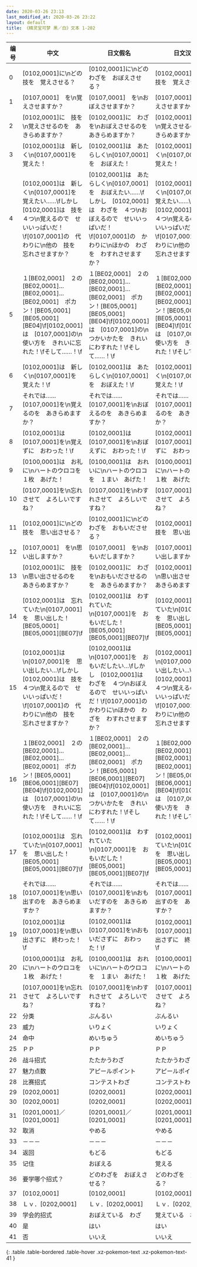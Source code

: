 ```yaml
---
date: 2020-03-26 23:13
last_modified_at: 2020-03-26 23:22
layout: default
title: 《精灵宝可梦 黑／白》文本 1-202
---
```

| 编号 | 中文 | 日文假名 | 日文汉字 |
| ---- | ---- | ---- | --- |
| 0 | [0102,0001]に\nどの技を　覚えさせる？ | [0102,0001]に\nどのわざを　おぼえさせる？ | [0102,0001]に\nどの技を　覚えさせる？ |
| 1 | [0107,0001]　を\n覚えさせますか？ | [0107,0001]　を\nおぼえさせますか？ | [0107,0001]　を\n覚えさせますか？ |
| 2 | [0102,0001]に　技を\n覚えさせるのを　あきらめますか？ | [0102,0001]に　わざを\nおぼえさせるのを　あきらめますか？ | [0102,0001]に　技を\n覚えさせるのを　あきらめますか？ |
| 3 | [0102,0001]は　新しく\n[0107,0001]を　覚えた！ | [0102,0001]は　あたらしく\n[0107,0001]を　おぼえた！ | [0102,0001]は　新しく\n[0107,0001]を　覚えた！ |
| 4 | [0102,0001]は　新しく\n[0107,0001]を　覚えたい……\fしかし　[0102,0001]は　技を　４つ\n覚えるので　せいいっぱいだ！\f[0107,0001]の　代わりに\n他の　技を　忘れさせますか？ | [0102,0001]は　あたらしく\n[0107,0001]を　おぼえたい……\fしかし　[0102,0001]は　わざを　４つ\nおぼえるので　せいいっぱいだ！\f[0107,0001]の　かわりに\nほかの　わざを　わすれさせますか？ | [0102,0001]は　新しく\n[0107,0001]を　覚えたい……\fしかし　[0102,0001]は　技を　４つ\n覚えるので　せいいっぱいだ！\f[0107,0001]の　代わりに\n他の　技を　忘れさせますか？ |
| 5 | １[BE02,0001]　２の[BE02,0001]…[BE02,0001]…[BE02,0001]　ポカン！[BE05,0001][BE05,0001][BE04]\f[0102,0001]は　[0107,0001]の\n使い方を　きれいに忘れた！\fそして……！\f | １[BE02,0001]　２の[BE02,0001]…[BE02,0001]…[BE02,0001]　ポカン！[BE05,0001][BE05,0001][BE04]\f[0102,0001]は　[0107,0001]の\nつかいかたを　きれいにわすれた！\fそして……！\f | １[BE02,0001]　２の[BE02,0001]…[BE02,0001]…[BE02,0001]　ポカン！[BE05,0001][BE05,0001][BE04]\f[0102,0001]は　[0107,0001]の\n使い方を　きれいに忘れた！\fそして……！\f |
| 6 | [0102,0001]は　新しく\n[0107,0001]を　覚えた！\f | [0102,0001]は　あたらしく\n[0107,0001]を　おぼえた！\f | [0102,0001]は　新しく\n[0107,0001]を　覚えた！\f |
| 7 | それでは……　[0107,0001]を\n覚えるのを　あきらめますか？ | それでは……　[0107,0001]を\nおぼえるのを　あきらめますか？ | それでは……　[0107,0001]を\n覚えるのを　あきらめますか？ |
| 8 | [0102,0001]は　[0107,0001]を\n覚えずに　おわった！\f | [0102,0001]は　[0107,0001]を\nおぼえずに　おわった！\f | [0102,0001]は　[0107,0001]を\n覚えずに　おわった！\f |
| 9 | [0100,0001]は　お礼に\nハートのウロコを　１枚　あげた！ | [0100,0001]は　おれいに\nハートのウロコを　１まい　あげた！ | [0100,0001]は　お礼に\nハートのウロコを　１枚　あげた！ |
| 10 | [0107,0001]を\n忘れさせて　よろしいですね？ | [0107,0001]を\nわすれさせて　よろしいですね？ | [0107,0001]を\n忘れさせて　よろしいですね？ |
| 11 | [0102,0001]に\nどの技を　思い出させる？ | [0102,0001]に\nどのわざを　おもいださせる？ | [0102,0001]に\nどの技を　思い出させる？ |
| 12 | [0107,0001]　を\n思い出しますか？ | [0107,0001]　を\nおもいだしますか？ | [0107,0001]　を\n思い出しますか？ |
| 13 | [0102,0001]に　技を\n思い出させるのを　あきらめますか？ | [0102,0001]に　わざを\nおもいださせるのを　あきらめますか？ | [0102,0001]に　技を\n思い出させるのを　あきらめますか？ |
| 14 | [0102,0001]は　忘れていた\n[0107,0001]を　思い出した！[BE05,0001][BE05,0001][BE07]\f | [0102,0001]は　わすれていた\n[0107,0001]を　おもいだした！[BE05,0001][BE05,0001][BE07]\f | [0102,0001]は　忘れていた\n[0107,0001]を　思い出した！[BE05,0001][BE05,0001][BE07]\f |
| 15 | [0102,0001]は\n[0107,0001]を　思い出したい…\fしかし　[0102,0001]は　技を　４つ\n覚えるので　せいいっぱいだ！\f[0107,0001]の　代わりに\n他の　技を　忘れさせますか？ | [0102,0001]は\n[0107,0001]を　おもいだしたい…\fしかし　[0102,0001]は　わざを　４つ\nおぼえるので　せいいっぱいだ！\f[0107,0001]の　かわりに\nほかの　わざを　わすれさせますか？ | [0102,0001]は\n[0107,0001]を　思い出したい…\fしかし　[0102,0001]は　技を　４つ\n覚えるので　せいいっぱいだ！\f[0107,0001]の　代わりに\n他の　技を　忘れさせますか？ |
| 16 | １[BE02,0001]　２の[BE02,0001]…[BE02,0001]…[BE02,0001]　ポカン！[BE05,0001][BE06,0001][BE07][BE04]\f[0102,0001]は　[0107,0001]の\n使い方を　きれいに忘れた！\fそして……！\f | １[BE02,0001]　２の[BE02,0001]…[BE02,0001]…[BE02,0001]　ポカン！[BE05,0001][BE06,0001][BE07][BE04]\f[0102,0001]は　[0107,0001]の\nつかいかたを　きれいにわすれた！\fそして……！\f | １[BE02,0001]　２の[BE02,0001]…[BE02,0001]…[BE02,0001]　ポカン！[BE05,0001][BE06,0001][BE07][BE04]\f[0102,0001]は　[0107,0001]の\n使い方を　きれいに忘れた！\fそして……！\f |
| 17 | [0102,0001]は　忘れていた\n[0107,0001]を　思い出した！[BE05,0001][BE05,0001][BE07]\f | [0102,0001]は　わすれていた\n[0107,0001]を　おもいだした！[BE05,0001][BE05,0001][BE07]\f | [0102,0001]は　忘れていた\n[0107,0001]を　思い出した！[BE05,0001][BE05,0001][BE07]\f |
| 18 | それでは……　[0107,0001]を\n思い出すのを　あきらめますか？ | それでは……　[0107,0001]を\nおもいだすのを　あきらめますか？ | それでは……　[0107,0001]を\n思い出すのを　あきらめますか？ |
| 19 | [0102,0001]は　[0107,0001]を\n思い出さずに　終わった！\f | [0102,0001]は　[0107,0001]を\nおもいださずに　おわった！\f | [0102,0001]は　[0107,0001]を\n思い出さずに　終わった！\f |
| 20 | [0100,0001]は　お礼に\nハートのウロコを　１枚　あげた！ | [0100,0001]は　おれいに\nハートのウロコを　１まい　あげた！ | [0100,0001]は　お礼に\nハートのウロコを　１枚　あげた！ |
| 21 | [0107,0001]を\n忘れさせて　よろしいですね？ | [0107,0001]を\nわすれさせて　よろしいですね？ | [0107,0001]を\n忘れさせて　よろしいですね？ |
| 22 | 分类 | ぶんるい | ぶんるい |
| 23 | 威力 | いりょく | いりょく |
| 24 | 命中 | めいちゅう | めいちゅう |
| 25 | ＰＰ | ＰＰ | ＰＰ |
| 26 | 战斗招式 | たたかうわざ | たたかうわざ |
| 27 | 魅力点数 | アピールポイント | アピールポイント |
| 28 | 比赛招式 | コンテストわざ | コンテストわざ |
| 29 | [0202,0001] | [0202,0001] | [0202,0001] |
| 30 | [0202,0001] | [0202,0001] | [0202,0001] |
| 31 | [0201,0001]／[0201,0001] | [0201,0001]／[0201,0001] | [0201,0001]／[0201,0001] |
| 32 | 取消 | やめる | やめる |
| 33 | －－－ | －－－ | －－－ |
| 34 | 返回 | もどる | もどる |
| 35 | 记住 | おぼえる | 覚える |
| 36 | 要学哪个招式？ | どのわざを　おぼえさせる？ | どのわざを　覚えさせる？ |
| 37 | [0102,0001] | [0102,0001] | [0102,0001] |
| 38 | Ｌｖ．[0202,0001] | Ｌｖ．[0202,0001] | Ｌｖ．[0202,0001] |
| 39 | 学会的招式 | おぼえている　わざ | 覚えている　わざ |
| 40 | 是 | はい | はい |
| 41 | 否 | いいえ | いいえ |
{: .table .table-bordered .table-hover .xz-pokemon-text .xz-pokemon-text-41 }